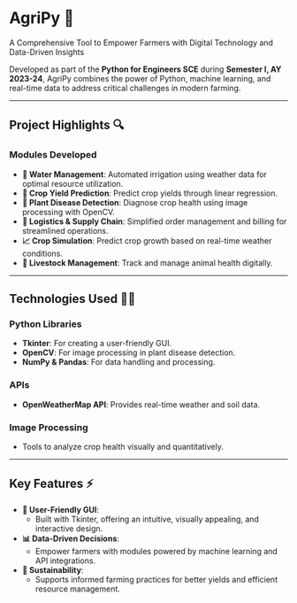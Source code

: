 # AgriPy 🌾  
A Comprehensive Tool to Empower Farmers with Digital Technology and Data-Driven Insights  

Developed as part of the **Python for Engineers SCE** during **Semester I, AY 2023-24**, AgriPy combines the power of Python, machine learning, and real-time data to address critical challenges in modern farming.  

---

## Project Highlights 🔍  

### Modules Developed  
- **🌊 Water Management**: Automated irrigation using weather data for optimal resource utilization.  
- **🌾 Crop Yield Prediction**: Predict crop yields through linear regression.  
- **🦠 Plant Disease Detection**: Diagnose crop health using image processing with OpenCV.  
- **🚚 Logistics & Supply Chain**: Simplified order management and billing for streamlined operations.  
- **📈 Crop Simulation**: Predict crop growth based on real-time weather conditions.  
- **🐄 Livestock Management**: Track and manage animal health digitally.  

---

## Technologies Used 🧑‍💻  

### Python Libraries  
- **Tkinter**: For creating a user-friendly GUI.  
- **OpenCV**: For image processing in plant disease detection.  
- **NumPy & Pandas**: For data handling and processing.  

### APIs  
- **OpenWeatherMap API**: Provides real-time weather and soil data.  

### Image Processing  
- Tools to analyze crop health visually and quantitatively.  

---

## Key Features ⚡  

- **🌟 User-Friendly GUI**:  
   - Built with Tkinter, offering an intuitive, visually appealing, and interactive design.  
- **📊 Data-Driven Decisions**:  
   - Empower farmers with modules powered by machine learning and API integrations.  
- **🌱 Sustainability**:  
   - Supports informed farming practices for better yields and efficient resource management.  
